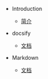 * Introduction
    * [简介](README.md)

* docsify
    * [文档](/docsify/docsify.md)

* Markdown
    * [文档](/markdown/markdown.md)